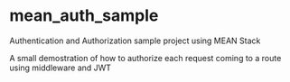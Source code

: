 # mean_auth_sample
Authentication and Authorization sample project using MEAN Stack

A small demostration of how to authorize each request coming to a route using middleware and JWT
